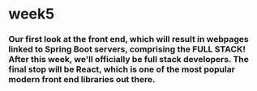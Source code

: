 # week5

### Our first look at the front end, which will result in webpages linked to Spring Boot servers, comprising the FULL STACK! After this week, we'll officially be full stack developers. The final stop will be React, which is one of the most popular modern front end libraries out there. 
